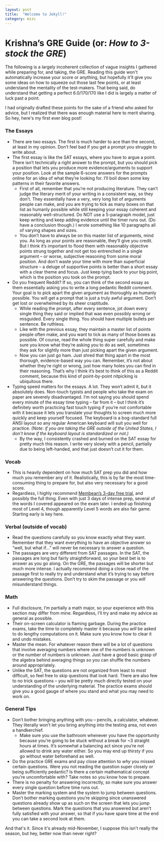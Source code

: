 ```yaml
---
layout: post
title:  "Welcome to Jekyll!"
category: misc
---
```


# Krishna’s GRE Guide (or: _How to 3-stock the GRE_)

The following is a largely incoherent collection of vague insights I gathered while preparing for, and taking, the GRE. Reading this guide won't automatically increase your score or anything, but hopefully it'll give you some ideas on how to squeeze out those last few points, or at least understand the mentality of the test-makers. That being said, do understand that getting a perfect 6.0/170/170 like I did is largely a matter of luck past a point.

I had originally drafted these points for the sake of a friend who asked for advice, but I realized that there was enough material here to merit sharing. So hey, here's my first ever blog post!

### The Essays

 - There are two essays. The first is much harder to ace than the second, at least in my opinion. Don’t feel bad if you get a prompt you struggle to write about.
 - The first essay is like the SAT essays, where you have to argue a point. There isn’t technically a right answer to the prompt, but you should pick a position that lets you produce more evidence/arguments to support your position. Look at the sample 6-score answers for the prompts online for an idea of what they’re looking for. I’ll boil down some key patterns in their favorite answers.
	 - First of all, remember that you’re not producing literature. They can’t judge the literary merit of your writing in a consistent way, so they don’t. They essentially have a very, very long list of arguments people can make, and you are trying to tick as many boxes on that list as humanly possible while still keeping your essay coherent and reasonably well-structured. Do NOT use a 5-paragraph model, just keep writing and keep adding evidence until the timer runs out. (Do have a conclusion though.) I wrote something like 10 paragraphs all of varying shapes and sizes.
	 - You don’t have to always be on this master list of arguments, mind you. As long as your points are reasonable, they’ll give you credit. But I think it’s important to flood them with reasonably objective points strung together and not get too entrenched in a single argument – or worse, subjective reasoning from some moral position. And don’t waste your time with more than superficial structure – a deluge of supportive points is better than a short essay with a clear theme and focus. Just keep tying back to your big point, which is the position you took on the prompt.
 - Do you frequent Reddit? If so, you can think of the second essay as them essentially asking you to write a long pedantic Reddit comment. Your goal is to pick apart the given argument as thoroughly as humanly possible. You will get a prompt that is just a truly awful argument. Don’t get lost or overwhelmed by its sheer craptitude.
	 - While reading the prompt, after every sentence, jot down every single thing they said or implied that was even possibly wrong or misguided. Every single thing. You should have multiple bullets per sentence. Be ruthless.
	 - Like with the previous essay, they maintain a master list of points people often make, and you want to tick as many of those boxes as possible. Of course, read the whole thing super carefully and make sure you know what they’re asking you to do as well, sometimes they ask for slightly more than just picking apart the given argument.
	 - Now you can just go ham. Just shred that thing apart in the most thorough, evidence-based way you can. Remember, it’s not about whether they’re right or wrong, just how many holes you can find in their reasoning. That’s why I think it’s best to think of this as a Reddit comment, because this kind of point-by-point nitpicking is ubiquitous there.
 - Typing speed matters for the essays. A lot. They won’t admit it, but it absolutely does. Non-touch typists and people who take the exam on paper are severely disadvantaged. I’m not saying you should spend every minute of the essay time typing – far from it – but I think it’s definitely worth practicing fast touch typing if you’re not comfortable with it because it lets you translate your thoughts to screen much more quickly and keep yourself focused. The keyboard is a bog-standard full ANSI layout so any regular American keyboard will suit you well for practice. _(Note: if you are taking the GRE outside of the United States, I don't know if the keyboard layout is standardized or not.)_
	 - By the way, I consistently crashed and burned on the SAT essay for pretty much this reason. I write very slowly with a pencil, partially due to being left-handed, and that just doesn’t cut it for them.

### Vocab

 - This is heavily dependent on how much SAT prep you did and how much you remember any of it. Realistically, this is by far the most time-consuming thing to prepare for, but also very necessary for a good score.
 - Regardless, I highly recommend [Membean’s 3-day free trial](https://membean.com/products/GRE/plans), and possibly the full thing. Even with just 3 days of intense prep, several of the words I covered appeared on the exam later. I ended up finishing most of Level 4, though apparently Level 5 words are also fair game. Starting early is key here.

### Verbal (outside of vocab)

 - Read the questions carefully so you know exactly what they want. Remember that they want everything to have an objective answer so “well, but what if…” will never be necessary to answer a question.
 - The passages are very different from SAT passages. In the SAT, the passages are long but fairly straightforward, so your best bet is to answer as you go along. On the GRE, the passages will be shorter but much more intense. I actually recommend doing a close read of the passage first to really try and understand what it’s trying to say before answering the questions. Don’t try to skim the passage or you _will_ misunderstand things.

### Math

 - Full disclosure, I’m partially a math major, so your experience with this section may differ from mine. Regardless, I’ll try and make my advice as general as possible.
 - Their on-screen calculator is flaming garbage. During the practice exams, take the time to completely master it because you _will_ be asked to do lengthy computations on it. Make sure you know how to clear it and undo mistakes.
 - Master the mean. For whatever reason there will be a lot of questions that involve averaging numbers where one of the numbers is unknown or the number of numbers is unknown. Just have a good basic grasp of the algebra behind averaging things so you can shuffle the numbers around appropriately.
 - Unlike the SAT, the questions are not organized from least to most difficult, so feel free to skip questions that look hard. There are also few to no trick questions – you will be pretty much directly tested on your understanding of the underlying material. The practice exams should give you a good gauge of where you stand and what you may need to work on.

### General Tips

 - Don’t bother bringing anything with you – pencils, a calculator, whatever. They literally won’t let you bring anything into the testing area, not even a handkerchief.
	 - Make sure you use the bathroom whenever you have the opportunity because you’re going to be stuck without a break for ~3 straight hours at times. It’s somewhat a balancing act since you’re not allowed to drink any water either. So you may end up thirsty if you go without water beforehand as well.
 - Do the practice GRE exams and pay close attention to _why_ you missed certain questions. Were you not reading the question super closely or being sufficiently pedantic? Is there a certain mathematical concept you’re uncomfortable with? Take notes so you know how to prepare.
 - There is no penalty for answering incorrectly, so make sure you answer every single question before time runs out.
 - Master the marking system and the system to jump between questions. Don’t bother marking questions you’re skipping since unanswered questions already show up as such on the screen that lets you jump between questions. Mark the questions that you answered but aren’t fully satisfied with your answer, so that if you have spare time at the end you can take a second look at them.

And that's it. Since it's already mid-November, I suppose this isn't really the season, but hey, better now than never right?
